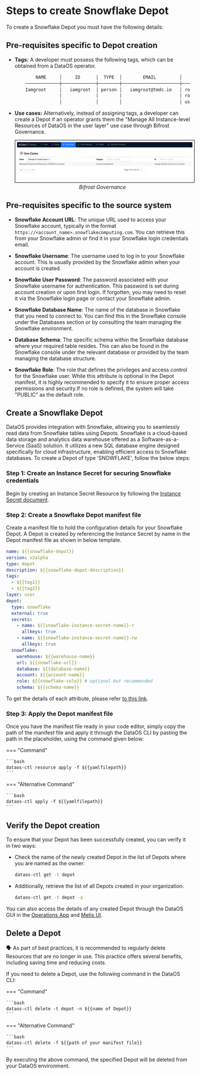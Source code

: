 # Steps to create Snowflake Depot

To create a Snowflake Depot you must have the following details:

## Pre-requisites specific to Depot creation

- **Tags:** A developer must possess the following tags, which can be obtained from a DataOS operator.

    ```bash
            NAME     │     ID      │  TYPE  │        EMAIL         │              TAGS               
        ─────────────┼─────────────┼────────┼──────────────────────┼─────────────────────────────────
        Iamgroot     │   iamgroot  │ person │   iamgroot@tmdc.io   │ roles:id:data-dev,                            
                     │             │        │                      │ roles:id:user,                  
                     │             │        │                      │ users:id:iamgroot  
    ```

- **Use cases:** Alternatively, instead of assigning tags, a developer can create a Depot if an operator grants them the "Manage All Instance-level Resources of DataOS in the user layer" use case through Bifrost Governance.

    <center>
    <img src="/resources/depot/usecase2.png" alt="Bifrost Governance" style="width:60rem; border: 1px solid black; padding: 5px;" />
    <figcaption><i>Bifrost Governance</i></figcaption>
    </center>

## Pre-requisites specific to the source system

- **Snowflake Account URL**: The unique URL used to access your Snowflake account, typically in the format `https://<account_name>.snowflakecomputing.com`. You can retrieve this from your Snowflake admin or find it in your Snowflake login credentials email.

- **Snowflake Username**: The username used to log in to your Snowflake account. This is usually provided by the Snowflake admin when your account is created.

- **Snowflake User Password**: The password associated with your Snowflake username for authentication. This password is set during account creation or upon first login. If forgotten, you may need to reset it via the Snowflake login page or contact your Snowflake admin.

- **Snowflake Database Name**: The name of the database in Snowflake that you need to connect to. You can find this in the Snowflake console under the Databases section or by consulting the team managing the Snowflake environment.

- **Database Schema**: The specific schema within the Snowflake database where your required table resides. This can also be found in the Snowflake console under the relevant database or provided by the team managing the database structure.

- **Snowflake Role**: The role that defines the privileges and access control for the Snowflake user. While this attribute is optional in the Depot manifest, it is highly recommended to specify it to ensure proper access permissions and security.If no role is defined, the system will take "PUBLIC" as the default role.



## Create a Snowflake Depot

DataOS provides integration with Snowflake, allowing you to seamlessly read data from Snowflake tables using Depots. Snowflake is a cloud-based data storage and analytics data warehouse offered as a Software-as-a-Service (SaaS) solution. It utilizes a new SQL database engine designed specifically for cloud infrastructure, enabling efficient access to Snowflake databases. To create a Depot of type 'SNOWFLAKE', follow the below steps:

### **Step 1: Create an Instance Secret for securing Snowflake credentials**


Begin by creating an Instance Secret Resource by following the [Instance Secret document](/resources/instance_secret/data_sources/snowflake/).

### **Step 2: Create a Snowflake Depot manifest file**

Create a manifest file to hold the configuration details for your Snowflake Depot. A Depot is created by referencing the Instance Secret by name in the Depot manifest file as shown in below template.


```yaml 
name: ${{snowflake-depot}}
version: v2alpha
type: depot
description: ${{snowflake-depot-description}}
tags:
  - ${{tag1}}
  - ${{tag2}}
layer: user
depot:
  type: snowflake
  external: true
  secrets:
    - name: ${{snowflake-instance-secret-name}}-r
      allkeys: true
    - name: ${{snowflake-instance-secret-name}}-rw
      allkeys: true
  snowflake:
    warehouse: ${{warehouse-name}}
    url: ${{snowflake-url}}
    database: ${{database-name}}
    account: ${{account-name}}
    role: ${{snowflake-role}} # optional but recommended
    schema: ${{schema-name}}
```

To get the details of each attribute, please refer [to this link](/resources/depot/configurations).
   

### **Step 3: Apply the Depot manifest file**

Once you have the manifest file ready in your code editor, simply copy the path of the manifest file and apply it through the DataOS CLI by pasting the path in the placeholder, using the command given below:

=== "Command"

    ```bash 
    dataos-ctl resource apply -f ${{yamlfilepath}}
    ```
=== "Alternative Command"

    ```bash 
    dataos-ctl apply -f ${{yamlfilepath}}
    ```



## Verify the Depot creation

To ensure that your Depot has been successfully created, you can verify it in two ways:

- Check the name of the newly created Depot in the list of Depots where you are named as the owner:

    ```bash
    dataos-ctl get -t depot
    ```

- Additionally, retrieve the list of all Depots created in your organization:

    ```bash
    dataos-ctl get -t depot -a
    ```

You can also access the details of any created Depot through the DataOS GUI in the [Operations App](https://dataos.info/interfaces/operations/) and [Metis UI](https://dataos.info/interfaces/metis/).

## Delete a Depot

<aside class="callout">
🗣️ As part of best practices, it is recommended to regularly delete Resources that are no longer in use. This practice offers several benefits, including saving time and reducing costs.
</aside>

If you need to delete a Depot, use the following command in the DataOS CLI:

=== "Command"

    ```bash 
    dataos-ctl delete -t depot -n ${{name of Depot}}
    ```
=== "Alternative Command"

    ```bash 
    dataos-ctl delete -f ${{path of your manifest file}}
    ```


By executing the above command, the specified Depot will be deleted from your DataOS environment.
